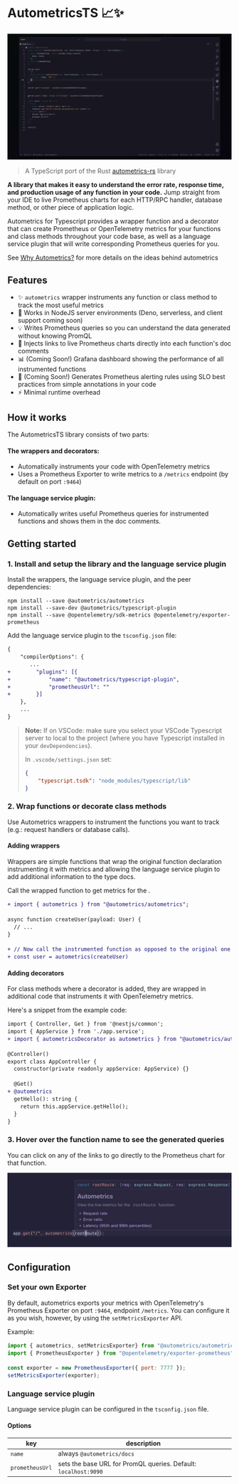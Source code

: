 # AutometricsTS 📈✨

![AutometricsTS demo](./assets/autometrics-ts-demo.gif)

> A TypeScript port of the Rust
> [autometrics-rs](https://github.com/fiberplane/autometrics-rs) library

**A library that makes it easy to understand the error rate, response time, and
production usage of any function in your code.** Jump straight from your IDE to
live Prometheus charts for each HTTP/RPC handler, database method, or other
piece of application logic.


Autometrics for Typescript provides a wrapper function and a decorator that can
create Prometheus or OpenTelemetry metrics for your functions and class methods
throughout your code base, as well as a language service plugin that will write
corresponding Prometheus queries for you.

See [Why Autometrics?](https://github.com/autometrics-dev#why-autometrics) for
more details on the ideas behind autometrics

## Features

- ✨ `autometrics` wrapper instruments any function or class method to track the
  most useful metrics
- 🌳 Works in NodeJS server environments (Deno, serverless, and client support coming
  soon)    
- 💡 Writes Prometheus queries so you can understand the data generated without
  knowing PromQL
- 🔗 Injects links to live Prometheus charts directly into each function's doc
  comments
- 📊 (Coming Soon!) Grafana dashboard showing the performance of all
  instrumented functions
- 🚨 (Coming Soon!) Generates Prometheus alerting rules using SLO best practices
  from simple annotations in your code
- ⚡ Minimal runtime overhead


## How it works

The AutometricsTS library consists of two parts:

#### The wrappers and decorators:

- Automatically instruments your code with OpenTelemetry metrics
- Uses a Prometheus Exporter to write metrics to a `/metrics` endpoint (by
  default on port `:9464`)

#### The language service plugin:
- Automatically writes useful Prometheus queries for instrumented functions and
  shows them in the doc comments.


## Getting started

### 1. Install and setup the library and the language service plugin

Install the wrappers, the language service plugin, and the peer dependencies:

```shell
npm install --save @autometrics/autometrics
npm install --save-dev @autometrics/typescript-plugin
npm install --save @opentelemetry/sdk-metrics @opentelemetry/exporter-prometheus
```

Add the language service plugin to the `tsconfig.json` file:

```diff
{
    "compilerOptions": {
       ...
+        "plugins": [{
+            "name": "@autometrics/typescript-plugin",
+            "prometheusUrl": ""
+        }]
    },
	...
}
```

> **Note:** If on VSCode: make sure you select your VSCode Typescript server to local to
> the project (where you have Typescript installed in your `devDependencies`).
> 
> In `.vscode/settings.json` set:
> ```json
> {
>     "typescript.tsdk": "node_modules/typescript/lib"
> }
> ```


### 2. Wrap functions or decorate class methods

Use Autometrics wrappers to instrument the functions you want to track (e.g.:
request handlers or database calls).

#### Adding wrappers

Wrappers are simple functions that wrap the original function declaration
instrumenting it with metrics and allowing the language service plugin to add
additional information to the type docs.

Call the wrapped function to get metrics for the .

```diff
+ import { autometrics } from "@autometrics/autometrics";

async function createUser(payload: User) {
  // ...
}

+ // Now call the instrumented function as opposed to the original one
+ const user = autometrics(createUser)
```

#### Adding decorators

For class methods where a decorator is added, they are wrapped in additional code that
instruments it with OpenTelemetry metrics.

Here's a snippet from the example code:

```diff
import { Controller, Get } from '@nestjs/common';
import { AppService } from './app.service';
+ import { autometricsDecorator as autometrics } from "@autometrics/autometrics";

@Controller()
export class AppController {
  constructor(private readonly appService: AppService) {}

  @Get()
+ @autometrics
  getHello(): string {
    return this.appService.getHello();
  }
}
```

### 3. Hover over the function name to see the generated queries

You can click on any of the links to go directly to the Prometheus chart for
that function.

![Autometrics demo](./assets/demo.png)


## Configuration

### Set your own Exporter

By default, autometrics exports your metrics with OpenTelemetry's Prometheus
Exporter on port `:9464`, endpoint `/metrics`. You can configure it as you wish,
however, by using the `setMetricsExporter` API.

Example:

```javascript
import { autometrics, setMetricsExporter} from "@autometrics/autometrics";
import { PrometheusExporter } from "@opentelemetry/exporter-prometheus";

const exporter = new PrometheusExporter({ port: 7777 });
setMetricsExporter(exporter);

```

### Language service plugin

Language service plugin can be configured in the `tsconfig.json` file.

#### Options

|key |description |
|---|---|
| `name` | always `@autometrics/docs` |
| `prometheusUrl` | sets the base URL for PromQL queries. Default: `localhost:9090` |

